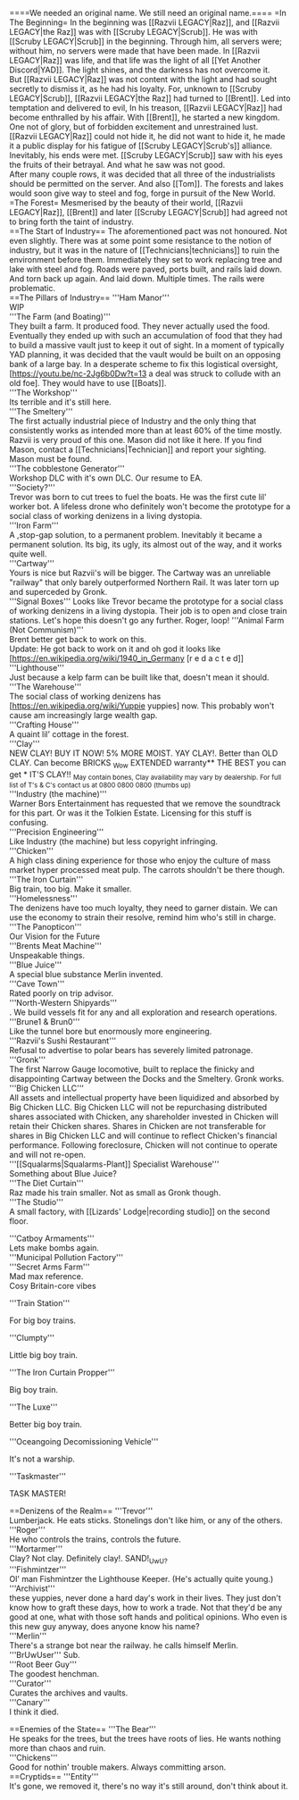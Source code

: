 ====We needed an original name. We still need an original name.====
=In The Beginning=
In the beginning was [[Razvii LEGACY|Raz]], and [[Razvii LEGACY|the Raz]] was with [[Scruby LEGACY|Scrub]]. He was with [[Scruby LEGACY|Scrub]] in the beginning. Through him, all servers were; without him, no servers were made that have been made. In [[Razvii LEGACY|Raz]] was life, and that life was the light of all [[Yet Another Discord|YAD]]. The light shines, and the darkness has not overcome it. <br />
But [[Razvii LEGACY|Raz]] was not content with the light and had sought secretly to dismiss it, as he had his loyalty. For, unknown to [[Scruby LEGACY|Scrub]], [[Razvii LEGACY|the Raz]] had turned to [[Brent]]. Led into temptation and delivered to evil, In his treason, [[Razvii LEGACY|Raz]] had become enthralled by his affair. With [[Brent]], he started a new kingdom. One not of glory, but of forbidden excitement and unrestrained lust. <br />
[[Razvii LEGACY|Raz]] could not hide it, he did not want to hide it, he made it a public display for his fatigue of [[Scruby LEGACY|Scrub's]] alliance. Inevitably, his ends were met. [[Scruby LEGACY|Scrub]] saw with his eyes the fruits of their betrayal. And what he saw was not good. <br />
After many couple rows, it was decided that all three of the industrialists should be permitted on the server. And also [[Tom]]. The forests and lakes would soon give way to steel and fog, forge in pursuit of the New World. <br />
=The Forest=
Mesmerised by the beauty of their world, [[Razvii LEGACY|Raz]], [[Brent]] and later [[Scruby LEGACY|Scrub]] had agreed not to bring forth the taint of industry. <br />
==The Start of Industry==
The aforementioned pact was not honoured. Not even slightly. There was at some point some resistance to the notion of industry, but it was in the nature of [[Technicians|technicians]] to ruin the environment before them. Immediately they set to work replacing tree and lake with steel and fog. Roads were paved, ports built, and rails laid down. And torn back up again. And laid down. Multiple times. The rails were problematic. <br />
==The Pillars of Industry==
'''Ham Manor'''<br />
WIP <br />
'''The Farm (and Boating)'''<br />
They built a farm. It produced food. They never actually used the food. Eventually they ended up with such an accumulation of food that they had to build a massive vault just to keep it out of sight. In a moment of typically YAD planning, it was decided that the vault would be built on an opposing bank of a large bay. In a desperate scheme to fix this logistical oversight, [https://youtu.be/nc-2Jg6b0Dw?t=13 a deal was struck to collude with an old foe]. They would have to use [[Boats]]. <br />
'''The Workshop'''<br />
Its terrible and it's still here. <br />
'''The Smeltery'''<br />
The first actually industrial piece of Industry and the only thing that consistently works as intended more than at least 60% of the time mostly. Razvii is very proud of this one. Mason did not like it here. If you find Mason, contact a [[Technicians|Technician]] and report your sighting. Mason must be found. <br />
'''The cobblestone Generator'''<br />
Workshop DLC with it's own DLC. Our resume to EA. <br />
'''Society?'''<br />
Trevor was born to cut trees to fuel the boats. He was the first cute lil' worker bot. A lifeless drone who definitely won't become the prototype for a social class of working denizens in a living dystopia. <br />
'''Iron Farm'''<br />
A ,stop-gap solution, to a permanent problem. Inevitably it became a permanent solution. Its big, its ugly, its almost out of the way, and it works quite well. <br />
'''Cartway'''<br />
Yours is nice but Razvii's will be bigger. The Cartway was an unreliable "railway" that only barely outperformed Northern Rail. It was later torn up and superceded by Gronk.<br />
'''Signal Boxes'''
Looks like Trevor became the prototype for a social class of working denizens in a living dystopia. Their job is to open and close train stations. Let's hope this doesn't go any further. Roger, loop!
'''Animal Farm (Not Communism)'''<br />
Brent better get back to work on this. <br />
Update: He got back to work on it and oh god it looks like [https://en.wikipedia.org/wiki/1940_in_Germany <nowiki>[r e d a c t e d]</nowiki>] <br />
'''Lighthouse'''<br />
Just because a kelp farm can be built like that, doesn't mean it should. <br />
'''The Warehouse'''<br />
The social class of working denizens has [https://en.wikipedia.org/wiki/Yuppie yuppies] now. This probably won't cause am increasingly large wealth gap. <br />
'''Crafting House''' <br />
A quaint lil' cottage in the forest. <br />
'''Clay'''<br />
NEW CLAY! BUY IT NOW! 5% MORE MOIST. YAY CLAY!. Better than OLD CLAY. Can become BRICKS <sub>Wow</sub> EXTENDED warranty** THE BEST you can get * IT'S CLAY!! <sub>May contain bones, Clay availability may vary by dealership. For full list of T's & C's contact us at 0800 0800 0800 (thumbs up)</sub> <br />
'''Industry (the machine)'''<br />
Warner Bors Entertainment has requested that we remove the soundtrack for this part. Or was it the Tolkien Estate. Licensing for this stuff is confusing. <br />
'''Precision Engineering'''<br />
Like Industry (the machine) but less copyright infringing. <br />
'''Chicken'''<br />
A high class dining experience for those who enjoy the culture of mass market hyper processed meat pulp. The carrots shouldn't be there though. <br />
'''The Iron Curtain''' <br />
Big train, too big. Make it smaller. <br />
'''Homelessness'''<br />
The denizens have too much loyalty, they need to garner distain. We can use the economy to strain their resolve, remind him who's still in charge. <br />
'''The Panopticon''' <br />
Our Vision for the Future <br />
'''Brents Meat Machine''' <br />
Unspeakable things. <br />
'''Blue Juice''' <br />
A special blue substance Merlin invented. <br />
'''Cave Town''' <br />
Rated poorly on trip advisor.<br />
'''North-Western Shipyards''' <br />. We build vessels fit for any and all exploration and research operations. <br />
'''Brune1 & Brun0''' <br />
Like the tunnel bore but enormously more engineering. <br />
'''Razvii's Sushi Restaurant''' <br />
Refusal to advertise to polar bears has severely limited patronage. <br />
'''Gronk''' <br />
The first Narrow Gauge locomotive, built to replace the finicky and disappointing Cartway between the Docks and the Smeltery. Gronk works. <br />
'''Big Chicken LLC''' <br />
All assets and intellectual property have been liquidized and absorbed by Big Chicken LLC. Big Chicken LLC will not be repurchasing distributed shares associated with Chicken, any shareholder invested in Chicken will retain their Chicken shares. Shares in Chicken are not transferable for shares in Big Chicken LLC and will continue to reflect Chicken's financial performance. Following foreclosure, Chicken will not continue to operate and will not re-open. <br />
'''[[Squalarms|Squalarms-Plant]] Specialist Warehouse''' <br />
Something about Blue Juice? <br />
'''The Diet Curtain''' <br />
Raz made his train smaller. Not as small as Gronk though. <br />
'''The Studio''' <br />
A small factory, with [[Lizards' Lodge|recording studio]] on the second floor.

'''Catboy Armaments''' <br />
Lets make bombs again. <br />
'''Municipal Pollution Factory''' <br />
'''Secret Arms Farm''' <br />
Mad max reference.<br />
Cosy Britain-core vibes 

'''Train Station'''

For big boy trains.

'''Clumpty'''

Little big boy train.

'''The Iron Curtain Propper'''

Big boy train.

'''The Luxe'''

Better big boy train.

'''Oceangoing Decomissioning Vehicle'''

It's not a warship.

'''Taskmaster'''

TASK MASTER!<br />
<!-- ____________________________________________________________________________________________________________________________________ -->
==Denizens of the Realm==
'''Trevor'''<br />
Lumberjack. He eats sticks. Stonelings don't like him, or any of the others.<br />
'''Roger''' <br />
He who controls the trains, controls the future. <br />
'''Mortarmer''' <br />
Clay? Not clay. Definitely clay!. SAND!<sub>UwU?</sub> <br />
'''Fishmintzer''' <br />
Ol' man Fishmintzer the Lighthouse Keeper. (He's actually quite young.) <br />
'''Archivist''' <br />
these yuppies, never done a hard day's work in their lives. They just don't know how to graft these days, how to work a trade. Not that they'd be any good at one, what with those soft hands and political opinions. Who even is this new guy anyway, does anyone know his name? <br />
'''Merlin''' <br />
There's a strange bot near the railway. he calls himself Merlin.<!--I met a strange bot near the railway; he called himself "Merlin". He told me about his wife, and how he'd do anything to see her smile. She didn't love him, he knew from the start. That bloke at the loan office always had her attention. He reckoned if he just had more income he could afford to make her happy. He saw an ad in the paper, an aristocrat had found new land and was franchising vendors of exotic goods. Apparently he took a loan to get himself on board, but it was all a sham. The new land wasn't, it was connected by land up north. It's ironic really, the same man that took the love of his wife sold him a loan that took his future. He says he lost everything, his wife ran off and cut all ties, taking his son with her. But he thinks his son ended up here, working somewhere close. He wants to find him, but to his son he's a disgrace.--> <br />
'''BrUwUser'''
Sub. <br />
'''Root Beer Guy''' <br />
The goodest henchman. <br />
'''Curator''' <br />
Curates the archives and vaults. <br />
'''Canary''' <br />
I think it died. <br />
<!-- ==Controversies==
'''The New World''' <br />
<br />
-->
==Enemies of the State==
'''The Bear''' <br />
He speaks for the trees, but the trees have roots of lies. He wants nothing more than chaos and ruin. <br />
'''Chickens''' <br />
Good for nothin' trouble makers. Always committing arson. <br />
==Cryptids==
'''Entity''' <br />
It's gone, we removed it, there's no way it's still around, don't think about it.
